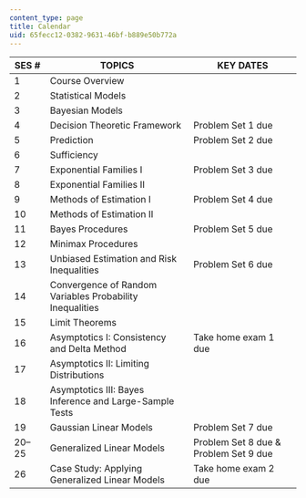 ```yaml
---
content_type: page
title: Calendar
uid: 65fecc12-0382-9631-46bf-b889e50b772a
---
```


| SES # | TOPICS | KEY DATES |
| --- | --- | --- |
| 1 | Course Overview | &nbsp; |
| 2 | Statistical Models | &nbsp; |
| 3 | Bayesian Models | &nbsp; |
| 4 | Decision Theoretic Framework | Problem Set 1 due |
| 5 | Prediction | Problem Set 2 due |
| 6 | Sufficiency | &nbsp; |
| 7 | Exponential Families I | Problem Set 3 due |
| 8 | Exponential Families II | &nbsp; |
| 9 | Methods of Estimation I | Problem Set 4 due |
| 10 | Methods of Estimation II | &nbsp; |
| 11 | Bayes Procedures | Problem Set 5 due |
| 12 | Minimax Procedures | &nbsp; |
| 13 | Unbiased Estimation and Risk Inequalities | Problem Set 6 due |
| 14 | Convergence of Random Variables Probability Inequalities | &nbsp; |
| 15 | Limit Theorems | &nbsp; |
| 16 | Asymptotics I: Consistency and Delta Method | Take home exam 1 due |
| 17 | Asymptotics II: Limiting Distributions | &nbsp; |
| 18 | Asymptotics III: Bayes Inference and Large-Sample Tests | &nbsp; |
| 19 | Gaussian Linear Models | Problem Set 7 due |
| 20–25 | Generalized Linear Models | Problem Set 8 due & Problem Set 9 due |
| 26 | Case Study: Applying Generalized Linear Models | Take home exam 2 due